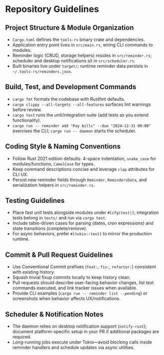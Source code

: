 # Repository Guidelines

## Project Structure & Module Organization
- `Cargo.toml` defines the `tools-rs` binary crate and dependencies.
- Application entry point lives in `src/main.rs`, wiring CLI commands to modules.
- Reminder logic (CRUD, storage helpers) resides in `src/reminder.rs`; scheduler and desktop notifications sit in `src/scheduler.rs`.
- Built binaries live under `target/`; runtime reminder data persists in `~/.tools-rs/reminders.json`.

## Build, Test, and Development Commands
- `cargo fmt` formats the codebase with Rustfmt defaults.
- `cargo clippy --all-targets --all-features` surfaces lint warnings before review.
- `cargo test` runs the unit/integration suite (add tests as you extend functionality).
- `cargo run -- reminder add "Pay bills" --due "2024-12-31 09:00"` exercises the CLI; `cargo run -- daemon` starts the scheduler.

## Coding Style & Naming Conventions
- Follow Rust 2021 edition defaults: 4-space indentation, `snake_case` for modules/functions, `CamelCase` for types.
- Keep command descriptions concise and leverage `clap` attributes for CLI UX.
- Persist new reminder fields through `Reminder`, `RemindersData`, and serialization helpers in `src/reminder.rs`.

## Testing Guidelines
- Place fast unit tests alongside modules under `#[cfg(test)]`; integration tests belong in `tests/` and run via `cargo test`.
- Include table-driven cases for parsing (dates, cron expressions) and state transitions (complete/remove).
- For async behaviors, prefer `#[tokio::test]` to mirror the production runtime.

## Commit & Pull Request Guidelines
- Use Conventional Commit prefixes (`feat:`, `fix:`, `refactor:`) consistent with existing history.
- Squash trivial fixup commits locally to keep history clean.
- Pull requests should describe user-facing behavior changes, list test commands executed, and link tracker issues when available.
- Provide CLI examples (`cargo run -- reminder list --pending`) or screenshots when behavior affects UX/notifications.

## Scheduler & Notification Notes
- The daemon relies on desktop notification support (`notify-rust`); document platform-specific setup in your PR if additional packages are required.
- Long-running jobs execute under Tokio—avoid blocking calls inside reminder handlers and schedule updates via async utilities.
